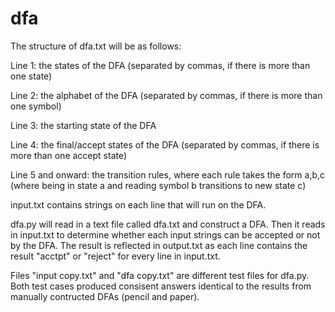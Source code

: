 # dfa

The structure of dfa.txt will be as follows:

 Line 1: the states of the DFA (separated by commas, if there is more than one state) 
 
 Line 2: the alphabet of the DFA (separated by commas, if there is more than one symbol)
 
 Line 3: the starting state of the DFA
 
 Line 4: the final/accept states of the DFA (separated by commas, if there is more than one accept state)
 
 Line 5 and onward: the transition rules, where each rule takes the form a,b,c (where being in state a and reading symbol b transitions to new state c) 
 
 input.txt contains strings on each line that will run on the DFA.
 
 dfa.py will read in a text file called dfa.txt and construct a DFA. Then it reads in input.txt to determine whether each input strings can be accepted or not by the DFA. The result is reflected in output.txt as each line contains the result "acctpt" or "reject" for every line in input.txt.
 
 Files "input copy.txt" and "dfa copy.txt" are different test files for dfa.py. Both test cases produced consisent answers identical to the results from manually contructed DFAs (pencil and paper).
